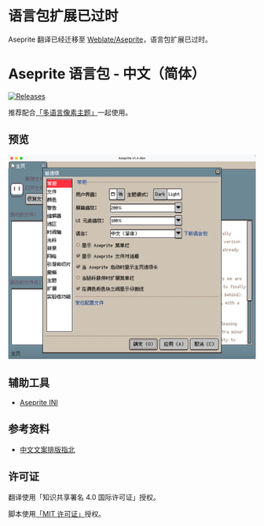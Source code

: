 # 语言包扩展已过时

Aseprite 翻译已经迁移至 [Weblate/Aseprite](https://hosted.weblate.org/projects/aseprite/)，语言包扩展已过时。

# Aseprite 语言包 - 中文（简体）

[![Releases](https://img.shields.io/github/v/release/aseprite-quest/aseprite-language-chinese-simplified)](https://github.com/aseprite-quest/aseprite-language-chinese-simplified/releases)

推荐配合[「多语言像素主题」](https://github.com/aseprite-quest/aseprite-unified-pixel-theme)一起使用。

## 预览

![Preview](docs/preview.png)

## 辅助工具

- [Aseprite INI](https://github.com/aseprite-quest/aseprite-ini)

## 参考资料

- [中文文案排版指北](https://github.com/sparanoid/chinese-copywriting-guidelines)

## 许可证

翻译使用「知识共享署名 4.0 国际许可证」授权。

脚本使用[「MIT 许可证」](LICENSE)授权。
